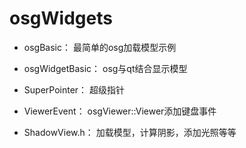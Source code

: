 # osgWidgets

* osgBasic： 最简单的osg加载模型示例

* osgWidgetBasic： osg与qt结合显示模型

* SuperPointer： 超级指针

* ViewerEvent： osgViewer::Viewer添加键盘事件

* ShadowView.h： 加载模型，计算阴影，添加光照等等
